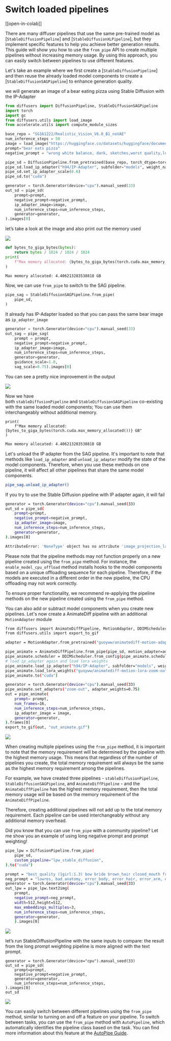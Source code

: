 <!--Copyright 2024 The HuggingFace Team. All rights reserved.

Licensed under the Apache License, Version 2.0 (the "License"); you may not use this file except in compliance with
the License. You may obtain a copy of the License at

http://www.apache.org/licenses/LICENSE-2.0

Unless required by applicable law or agreed to in writing, software distributed under the License is distributed on
an "AS IS" BASIS, WITHOUT WARRANTIES OR CONDITIONS OF ANY KIND, either express or implied. See the License for the
specific language governing permissions and limitations under the License.
-->

# Switch loaded pipelines

[[open-in-colab]]

There are many diffuser pipelines that use the same pre-trained model as [`StableDiffusionPipeline`] and [`StableDiffusionXLPipeline`], but they implement specific features to help you achieve better generation results. This guide will show you how to use the `from_pipe` API to create multiple pipelines without increasing memory usage. By using this approach, you can easily switch between pipelines to use different features.

Let's take an example where we first create a [`StableDiffusionPipeline`] and then reuse the already loaded model components to create a [`StableDiffusionSAGPipeline`] to enhance generation quality.

we will generate an image of a bear eating pizza using Stable Diffusion with the IP-Adapter

```python
from diffusers import DiffusionPipeline, StableDiffusionSAGPipeline
import torch
import gc
from diffusers.utils import load_image
from accelerate.utils import compute_module_sizes

base_repo = "SG161222/Realistic_Vision_V6.0_B1_noVAE"
num_inference_steps = 50
image = load_image("https://huggingface.co/datasets/huggingface/documentation-images/resolve/main/diffusers/load_neg_embed.png")
prompt="bear eats pizza"
negative_prompt = "wrong white balance, dark, sketches,worst quality,low quality"

pipe_sd = DiffusionPipeline.from_pretrained(base_repo, torch_dtype=torch.float16)
pipe_sd.load_ip_adapter("h94/IP-Adapter", subfolder="models", weight_name="ip-adapter_sd15.bin")
pipe_sd.set_ip_adapter_scale(0.6)
pipe_sd.to("cuda")

generator = torch.Generator(device="cpu").manual_seed(33)
out_sd = pipe_sd(
    prompt=prompt,
    negative_prompt=negative_prompt, 
    ip_adapter_image=image,
    num_inference_steps=num_inference_steps,
    generator=generator,
).images[0]
```

let’s take a look at the image and also print out the memory used 

<div class="flex justify-center">
  <img class="rounded-xl" src="https://huggingface.co/datasets/YiYiXu/testing-images/resolve/main/from_pipe_out_sd_0.png"/>
</div>

```python
def bytes_to_giga_bytes(bytes):
    return bytes / 1024 / 1024 / 1024
print(
    f"Max memory allocated: {bytes_to_giga_bytes(torch.cuda.max_memory_allocated())} GB"
)
```

```bash
Max memory allocated: 4.406213283538818 GB
```

Now, we can use `from_pipe` to switch to the SAG pipeline. 

```python
pipe_sag = StableDiffusionSAGPipeline.from_pipe(
    pipe_sd,
)
```

It already has IP-Adapter loaded so that you can pass the same bear image as `ip_adapter_image`

```python
generator = torch.Generator(device="cpu").manual_seed(33)
out_sag = pipe_sag(
    prompt = prompt, 
    negative_prompt=negative_prompt, 
    ip_adapter_image=image,
    num_inference_steps=num_inference_steps,
    generator=generator,
    guidance_scale=1.0,
    sag_scale=0.75).images[0]
```

You can see a pretty nice improvement in the output

<div class="flex justify-center">
  <img class="rounded-xl" src="https://huggingface.co/datasets/YiYiXu/testing-images/resolve/main/from_pipe_out_sag_1.png"/>
</div>

Now we have both `stableDiffusionPipeline` and `StableDiffusionSAGPipeline` co-existing with the same loaded model components;  You can use them interchangeably without additional memory.

```
print(
    f"Max memory allocated: {bytes_to_giga_bytes(torch.cuda.max_memory_allocated())} GB"
)
```

```bash
Max memory allocated: 4.406213283538818 GB
```

Let's unload the IP adapter from the SAG pipeline. It's important to note that methods like `load_ip_adapter` and `unload_ip_adapter` modify the state of the model components. Therefore, when you use these methods on one pipeline, it will affect all other pipelines that share the same model components.

```bash
pipe_sag.unload_ip_adapter()
```

If you try to use the Stable Diffusion pipeline with IP adapter again, it will fail

```bash
generator = torch.Generator(device="cpu").manual_seed(33)
out_sd = pipe_sd(
    prompt=prompt,
    negative_prompt=negative_prompt, 
    ip_adapter_image=image,
    num_inference_steps=num_inference_steps,
    generator=generator,
).images[0]
```

```bash
AttributeError: 'NoneType' object has no attribute 'image_projection_layers'
```

Please note that the pipeline methods may not function properly on a new pipeline created using the `from_pipe` method. For instance, the `enable_model_cpu_offload` method installs hooks to the model components based on a unique offloading sequence for each pipeline. Therefore, if the models are executed in a different order in the new pipeline, the CPU offloading may not work correctly.

To ensure proper functionality, we recommend re-applying the pipeline methods on the new pipeline created using the `from_pipe` method.

You can also add or subtract model components when you create new pipelines. Let's now create a AnimateDiff pipeline with an additional `MotionAdapter` module

```bash
from diffusers import AnimateDiffPipeline, MotionAdapter, DDIMScheduler
from diffusers.utils import export_to_gif

adapter = MotionAdapter.from_pretrained("guoyww/animatediff-motion-adapter-v1-5-2", torch_dtype=torch.float16)

pipe_animate = AnimateDiffPipeline.from_pipe(pipe_sd, motion_adapter=adapter)
pipe_animate.scheduler = DDIMScheduler.from_config(pipe_animate.scheduler.config, beta_schedule="linear")
# load ip_adapter again and load lora weights
pipe_animate.load_ip_adapter("h94/IP-Adapter", subfolder="models", weight_name="ip-adapter_sd15.bin")
pipe_animate.load_lora_weights("guoyww/animatediff-motion-lora-zoom-out", adapter_name="zoom-out")
pipe_animate.to("cuda")

generator = torch.Generator(device="cpu").manual_seed(33)
pipe_animate.set_adapters("zoom-out", adapter_weights=0.75)
out = pipe_animate(
    prompt= prompt,
    num_frames=16,
    num_inference_steps=num_inference_steps,
    ip_adapter_image = image,
    generator=generator,
).frames[0]
export_to_gif(out, "out_animate.gif")
```
<div class="flex justify-center">
  <img class="rounded-xl" src="https://huggingface.co/datasets/YiYiXu/testing-images/resolve/main/from_pipe_out_animate_3.gif"/>
</div>


When creating multiple pipelines using the `from_pipe` method, it is important to note that the memory requirement will be determined by the pipeline with the highest memory usage. This means that regardless of the number of pipelines you create, the total memory requirement will always be the same as the highest memory requirement among the pipelines.

For example, we have created three pipelines - `stableDiffusionPipeline`, `StableDiffusionSAGPipeline`, and `AnimateDiffPipeline` - and the `AnimateDiffPipeline` has the highest memory requirement, then the total memory usage will be based on the memory requirement of the `AnimateDiffPipeline`. 

Therefore, creating additional pipelines will not add up to the total memory requirement. Each pipeline can be used interchangeably without any additional memory overhead.


Did you know that you can use `from_pipe` with a community pipeline? Let me show you an example of using long negative prompt and prompt weighting!

```bash
pipe_lpw = DiffusionPipeline.from_pipe(
    pipe_sd,
    custom_pipeline="lpw_stable_diffusion",
).to("cuda")

prompt = "best_quality (1girl:1.3) bow bride brown_hair closed_mouth frilled_bow frilled_hair_tubes frills (full_body:1.3) fox_ear hair_bow hair_tubes happy hood japanese_clothes kimono long_sleeves red_bow smile solo tabi uchikake white_kimono wide_sleeves cherry_blossoms"
neg_prompt = "lowres, bad_anatomy, error_body, error_hair, error_arm, error_hands, bad_hands, error_fingers, bad_fingers, missing_fingers, error_legs, bad_legs, multiple_legs, missing_legs, error_lighting, error_shadow, error_reflection, text, error, extra_digit, fewer_digits, cropped, worst_quality, low_quality, normal_quality, jpeg_artifacts, signature, watermark, username, blurry"
generator = torch.Generator(device="cpu").manual_seed(33)
out_lpw = pipe_lpw.text2img(
    prompt, 
    negative_prompt=neg_prompt, 
    width=512,height=512,
    max_embeddings_multiples=3, 
    num_inference_steps=num_inference_steps,
    generator=generator,
    ).images[0]
```

<div class="flex justify-center">
  <img class="rounded-xl" src="https://huggingface.co/datasets/YiYiXu/testing-images/resolve/main/from_pipe_out_lpw_4.png"/>
</div>

let’s run StableDiffusionPipeline with the same inputs to compare:  the result from the long prompt weighting pipeline is more aligned with the text prompt.

```
generator = torch.Generator(device="cpu").manual_seed(33)
out_sd = pipe_sd(
    prompt=prompt,
    negative_prompt=negative_prompt,
    generator=generator,
    num_inference_steps=num_inference_steps,
).images[0]
out_sd
```
<div class="flex justify-center">
  <img class="rounded-xl" src="https://huggingface.co/datasets/YiYiXu/testing-images/resolve/main/from_pipe_out_sd_5.png"/>
</div>


You can easily switch between different pipelines using the `from_pipe` method, similar to turning on and off a feature on your pipeline. To switch between tasks, you can use the `from_pipe` method with `AutoPipeline`, which automatically identifies the pipeline class based on the task. You can find more information about this feature at the [AutoPipe Guide](https://huggingface.co/docs/diffusers/tutorials/autopipeline).
